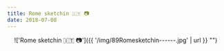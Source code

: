```yaml
---
title: Rome sketchin 🇮🇹 📷
date: 2018-07-08
---
```


<center>!['Rome sketchin 🇮🇹 📷']({{ '/img/89Romesketchin------.jpg' | url }} "")</center>